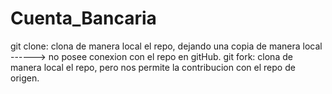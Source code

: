 # Cuenta_Bancaria
git clone: clona de manera local el repo, dejando una copia de manera local ------> no posee conexion con el repo en gitHub.
git fork: clona de manera local el repo, pero nos permite la contribucion con el repo de origen.
